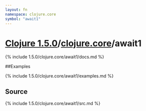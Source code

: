 ```yaml
---
layout: fn
namespace: clojure.core
symbol: "await1"
---
```


# [Clojure 1.5.0](../../)/[clojure.core](../)/await1

{% include 1.5.0/clojure.core/await1/docs.md %}

##Examples

{% include 1.5.0/clojure.core/await1/examples.md %}
## Source
{% include 1.5.0/clojure.core/await1/src.md %}

